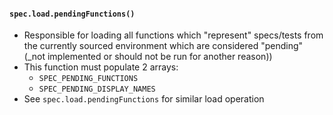 #### `spec.load.pendingFunctions()`

- Responsible for loading all functions which "represent"
  specs/tests from the currently sourced environment
  which are considered "pending" (_not implemented or should
  not be run for another reason))
- This function must populate 2 arrays:
  - `SPEC_PENDING_FUNCTIONS`
  - `SPEC_PENDING_DISPLAY_NAMES`
- See `spec.load.pendingFunctions` for similar load operation

